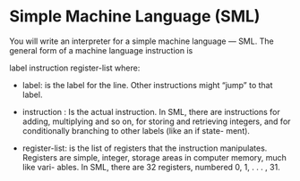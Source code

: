# Simple Machine Language (SML)

You will write an interpreter for a simple machine language — SML. The general form of a machine language instruction is

label instruction register-list where:

- label: is the label for the line. Other instructions might “jump” to that label.

- instruction : Is the actual instruction. In SML, there are instructions for adding, multiplying and so on, 
  for storing and retrieving integers, and for conditionally branching to other labels (like an if state- ment).
  
- register-list: is the list of registers that the instruction manipulates. 
  Registers are simple, integer, storage areas in computer memory, much like vari- ables.
  In SML, there are 32 registers, numbered 0, 1, . . . , 31.
